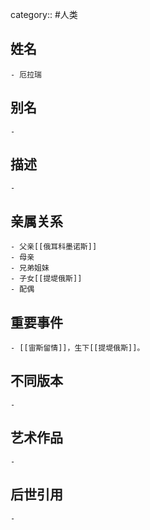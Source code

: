 category:: #人类
## 姓名
	- 厄拉瑞
## 别名
	-
## 描述
	-
## 亲属关系
	- 父亲[[俄耳科墨诺斯]]
	- 母亲
	- 兄弟姐妹
	- 子女[[提堤俄斯]]
	- 配偶
## 重要事件
	- [[宙斯留情]]，生下[[提堤俄斯]]。
## 不同版本
	-
## 艺术作品
	-
## 后世引用
	-
